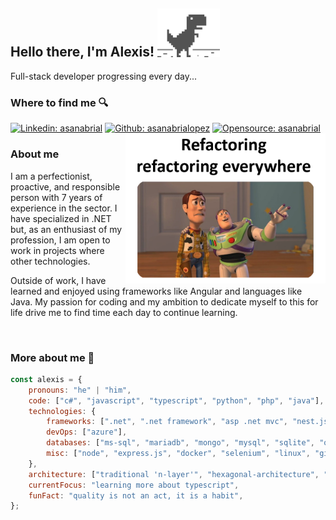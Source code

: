 ## Hello there, I'm Alexis! <img src="img/dino-google.gif" width="100">

<p>Full-stack developer progressing every day... </p>

### Where to find me 🔍

[![Linkedin: asanabrial](https://img.shields.io/badge/-asanabrial-blue?style=flat-square&logo=linkedin&logoColor=white&link=https://www.linkedin.com/in/alexis-sanabria-lopez/)](https://www.linkedin.com/in/alexis-sanabria-lopez/)
[![Github: asanabrialopez](https://img.shields.io/badge/-asanabrialopez-black?style=flat-square&logo=github&logoColor=white&link=https://github.com/asanabrialopez)](https://github.com/asanabrialopez)
[![Opensource: asanabrial](https://img.shields.io/badge/open_source-❤️-green?style=flat-square)](https://github.com/asanabrialopez)
<img align='right' src="img/toy_story_refactoring.png" width="320">

### About me

<p>I am a perfectionist, proactive, and responsible person with 7 years of experience in the sector. I have specialized in .NET but, as an enthusiast of my profession, I am open to work in projects where other technologies.</p>
<p>Outside of work, I have learned and enjoyed using frameworks like Angular and languages like Java. My passion for coding and my ambition to dedicate myself to this for life drive me to find time each day to continue learning.</p>
<br>

### More about me 🤖

```javascript
const alexis = {
    pronouns: "he" | "him",
    code: ["c#", "javascript", "typescript", "python", "php", "java"],
    technologies: {
        frameworks: [".net", ".net framework", "asp .net mvc", "nest.js", "angular", "ionic", "blazor"],
        devOps: ["azure"],
        databases: ["ms-sql", "mariadb", "mongo", "mysql", "sqlite", "oracle"],
        misc: ["node", "express.js", "docker", "selenium", "linux", "git", "jwt", "signalr", "swagger", "ef core", "sequelize", "typeorm", "stored procedures"],
    },
    architecture: ["traditional 'n-layer'", "hexagonal-architecture", "mvc"],
    currentFocus: "learning more about typescript",
    funFact: "quality is not an act, it is a habit",
};
```
